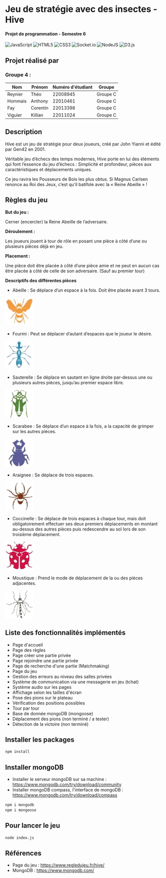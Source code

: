 # Jeu de stratégie avec des insectes - Hive
#### Projet de programmation - Semestre 6

![JavaScript](https://img.shields.io/badge/javascript-%23323330.svg?style=for-the-badge&logo=javascript&logoColor=%23F7DF1E)
![HTML5](https://img.shields.io/badge/html5-%23E34F26.svg?style=for-the-badge&logo=html5&logoColor=white)
![CSS3](https://img.shields.io/badge/css3-%231572B6.svg?style=for-the-badge&logo=css3&logoColor=white)
![Socket.io](https://img.shields.io/badge/Socket.io-black?style=for-the-badge&logo=socket.io&badgeColor=010101)
![NodeJS](https://img.shields.io/badge/node.js-6DA55F?style=for-the-badge&logo=node.js&logoColor=white)
![D3.js](https://img.shields.io/static/v1?style=for-the-badge&message=D3.js&color=222222&logo=D3.js&logoColor=F9A03C&label=)

## Projet réalisé par
### Groupe 4 :

| Nom          | Prénom       | Numéro d'étudiant |   Groupe   |
|--------------|--------------|-------------------|------------|
| Reynier      | Théo         | 22008945          | Groupe C   |
| Hommais      | Anthony      | 22010461          | Groupe C   |
| Fay          | Corentin     | 22013398          | Groupe C   |
| Viguier      | Killian      | 22011024          | Groupe C   |

## Description

Hive est un jeu de stratégie pour deux joueurs, créé par John Yianni et édité par Gen42 en 2001.

Véritable jeu d’échecs des temps modernes, Hive porte en lui des éléments qui font l’essence du jeu d’échecs : Simplicité et profondeur, pièces aux caractéristiques et déplacements uniques.

Ce jeu ravira les Pousseurs de Bois les plus obtus. Si Magnus Carlsen renonce au Roi des Jeux, c’est qu’il batifole avec la « Reine Abeille » !

## Règles du jeu

**But du jeu :**

Cerner (encercler) la Reine Abeille de l’adversaire.

**Déroulement :**

Les joueurs jouent à tour de rôle en posant une pièce à côté d’une ou plusieurs pièces déjà en jeu.

**Placement :**

Une pièce doit être placée à côté d’une pièce amie et ne peut en aucun cas être placée à côté de celle de son adversaire. (Sauf au premier tour)

**Descriptifs des différentes pièces**

- Abeille : Se déplace d’un espace à la fois. Doit être placée avant 3 tours. 

![Abeille](/public/insectes/abeille.png)
- Fourmi : Peut se déplacer d’autant d’espaces que le joueur le désire.

![Fourmi](/public/insectes/fourmi.png)
- Sauterelle : Se déplace en sautant en ligne droite par-dessus une ou plusieurs autres pièces, jusqu’au premier espace libre.

![Sauterelle](/public/insectes/sauterelle.png)
- Scarabee : Se déplace d’un espace à la fois, a la capacité de grimper sur les autres pièces.

![Scarabee](/public/insectes/scarabee.png)
- Araignee : Se déplace de trois espaces.

![Araignee](/public/insectes/araignee.png)
- Coccinelle : Se déplace de trois espaces à chaque tour, mais doit obligatoirement effectuer ses deux premiers déplacements en montant au-dessus des autres pièces puis redescendre au sol lors de son troisième déplacement.

![Coccinelle](/public/insectes/coccinelle.png)
- Moustique : Prend le mode de déplacement de la ou des pièces adjacentes. 

![Moustique](/public/insectes/moustique.png)

## Liste des fonctionnalités implémentés

- Page d'accueil
- Page des règles
- Page créer une partie privée
- Page rejoindre une partie privée
- Page de recherche d'une partie (Matchmaking)
- Page du jeu
- Gestion des erreurs au niveau des salles privées
- Système de communication via une messagerie en jeu (tchat)
- Système audio sur les pages
- Affichage selon les tailles d'écran
- Pose des pions sur le plateau
- Vérification des positions possibles
- Tour par tour
- Base de donnée mongoDB (mongoose)
- Déplacement des pions (non terminé / a tester)
- Détection de la victoire (non terminé)

## Installer les packages
```bash
npm install
```

## Installer mongoDB
- Installer le serveur mongoDB sur sa machine :
https://www.mongodb.com/try/download/community
- Installer mongoDB compass, l'interface de mongoDB :
https://www.mongodb.com/try/download/compass
```bash
npm i mongodb
npm i mongoose
```

## Pour lancer le jeu 
```bash
node index.js
```

## Références

- Page du jeu : https://www.regledujeu.fr/hive/
- MongoDB : https://www.mongodb.com/